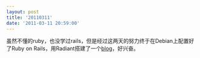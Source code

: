 ```yaml
---
layout: post
title: '20110311'
date: '2011-03-11 20:59:00'
---
```


<p>虽然不懂的ruby，也没学过rails，但是经过这两天的努力终于在Debian上配置好了Ruby on Rails，用Radiant搭建了一个<a href="http://blog.beta4better.me">blog</a>，好兴奋。</p>